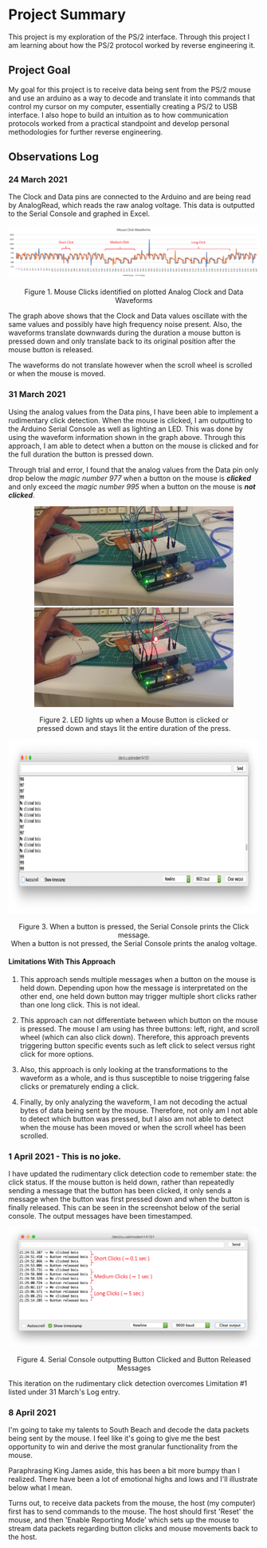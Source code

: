 # Project Summary 
This project is my exploration of the PS/2 interface. Through this project I am learning about how the PS/2 protocol worked by reverse engineering it.

## Project Goal
My goal for this project is to receive data being sent from the PS/2 mouse and use an arduino as a way to decode and translate it into commands that control my cursor on my computer, essentially creating a PS/2 to USB interface. I also hope to build an intuition as to how communication protocols worked from a practical standpoint and develop personal methodologies for further reverse engineering.

## Observations Log
### 24 March 2021
The Clock and Data pins are connected to the Arduino and are being read by AnalogRead, which reads the raw analog voltage. This data is outputted to the Serial Console and graphed in Excel.
<!---![Clock and Data Waveforms plotted together](./pics-and-graphs/MouseWaveform-240321.png)--->
<div>
    <img src="/pics-and-graphs/MouseWaveform-240321.png">
    <p align="center">Figure 1. Mouse Clicks identified on plotted Analog Clock and Data Waveforms</p>
</div>
The graph above shows that the Clock and Data values oscillate with the same values and possibly have high frequency noise present. Also, the waveforms translate downwards during the duration a mouse button is pressed down and only translate back to its original position after the mouse button is released.

The waveforms do not translate however when the scroll wheel is scrolled or when the mouse is moved.

### 31 March 2021 
Using the analog values from the Data pins, I have been able to implement a rudimentary click detection. When the mouse is clicked, I am outputting to the Arduino Serial Console as well as lighting an LED. This was done by using the waveform information shown in the graph above. Through this approach, I am able to detect when a button on the mouse is clicked and for the full duration the button is pressed down.

Through trial and error, I found that the analog values from the Data pin only drop below the *magic number 977* when a button on the mouse is ***clicked*** and only exceed the *magic number 995* when a button on the mouse is ***not clicked***. 

<div align="center">
    <figure>
        <img width="auto" height="200" class="center" src="pics-and-graphs/ClickDetectionV1-noClick.jpg">
        <img width="auto" height="200" class="center" src="pics-and-graphs/ClickDetectionV1-Click.jpg">
        <p align="center">Figure 2. LED lights up when a Mouse Button is clicked or pressed down and stays lit the entire duration of the press.</p>
    </figure>
</div>
<div margin="0">
  <img width="auto" height="350" class="center" src="pics-and-graphs/ClickDetectionV1-consoleOutput.png">
  <p align="center" margin="0">Figure 3. When a button is pressed, the Serial Console prints the Click message.<br>When a button is not pressed, the Serial Console prints the analog voltage.<p>
</div>

#### Limitations With This Approach
1. This approach sends multiple messages when a button on the mouse is held down. Depending upon how the message is interpretated on the other end, one held down button may trigger multiple short clicks rather than one long click. This is not ideal. 

2. This approach can not differentiate between which button on the mouse is pressed. The mouse I am using has three buttons: left, right, and scroll wheel (which can also click down). Therefore, this approach prevents triggering button specific events such as left click to select versus right click for more options. 

3. Also, this approach is only looking at the transformations to the waveform as a whole, and is thus susceptible to noise triggering false clicks or prematurely ending a click.

4. Finally, by only analyzing the waveform, I am not decoding the actual bytes of data being sent by the mouse. Therefore, not only am I not able to detect which button was pressed, but I also am not able to detect when the mouse has been moved or when the scroll wheel has been scrolled. 

### 1 April 2021 - This is no joke.
I have updated the rudimentary click detection code to remember state: the click status. If the mouse button is held down, rather than repeatedly sending a message that the button has been clicked, it only sends a message when the button was first pressed down and when the button is finally released. This can be seen in the screenshot below of the serial console. The output messages have been timestamped. 
<!---
![Serial Console Output of Rudimentary Click Detection V2](./pics-and-graphs/ClickDetectionV2-consoleOutput.png)
<p align="center">Figure 4. Serial Console outputting Button Clicked and Button Released Messages</p>
--->
<div>
    <img src="/pics-and-graphs/ClickDetectionV2-consoleOutput.png">
    <p align="center">Figure 4. Serial Console outputting Button Clicked and Button Released Messages</p>
</div>
This iteration on the rudimentary click detection overcomes Limitation #1 listed under 31 March's Log entry. 

### 8 April 2021
I'm going to take my talents to South Beach and decode the data packets being sent by the mouse. I feel like it's going to give me the best opportunity to win and derive the most granular functionality from the mouse. 

Paraphrasing King James aside, this has been a bit more bumpy than I realized. There have been a lot of emotional highs and lows and I'll illustrate below what I mean.

Turns out, to receive data packets from the mouse, the host (my computer) first has to send commands to the mouse. The host should first 'Reset' the mouse, and then 'Enable Reporting Mode' which sets up the mouse to stream data packets regarding button clicks and mouse movements back to the host. 
